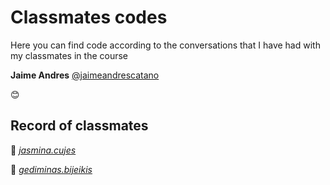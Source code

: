 # **Classmates codes**

Here you can find code according to the conversations that I have had with my classmates in the course

**Jaime Andres**
[@jaimeandrescatano](https://discussions.udacity.com/u/jaimeandrescatano)

:blush:

## **Record of classmates**

:woman: *[jasmina.cujes](https://discussions.udacity.com/u/jasmina.cujes)*

:man: *[gediminas.bijeikis](https://discussions.udacity.com/u/gediminas.bijeikis)*
